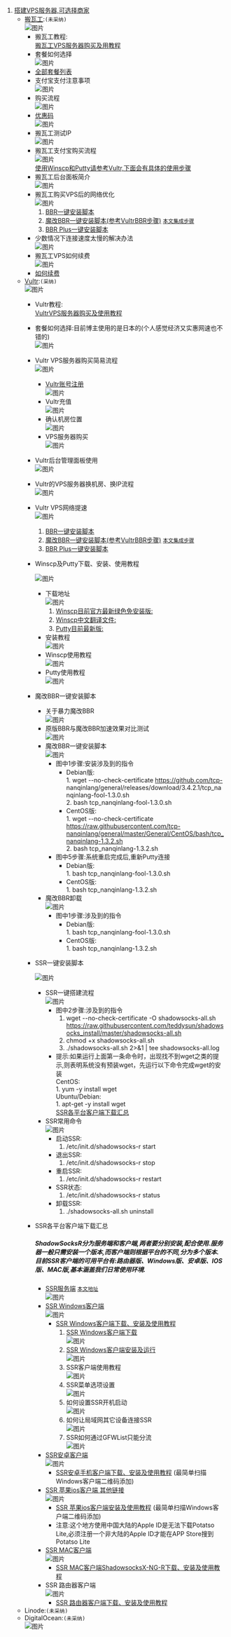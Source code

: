 1. [搭建VPS服务器,可选择商家](https://ssr.tools/55)
	- [搬瓦工](https://bwh88.net/index.php):`(未采纳)`  
		![图片](http://xiaofengsky.free.fr/upload/542f9a251800a43df358c197430bb0f3.png)  
		* 搬瓦工教程:  
			[搬瓦工VPS服务器购买及用教程](https://ssr.tools/208)  
		* 套餐如何选择  
			![图片](http://xiaofengsky.free.fr/upload/3d8465685d9c639b9222c3817b6311e5.png)  
		* [全部套餐列表](https://bwh88.net/cart.php?gid=1)  
		* 支付宝支付注意事项  
			![图片](http://xiaofengsky.free.fr/upload/5676361249278dc1ac7efc97a34107ce.png)  
		* 购买流程  
			![图片](http://xiaofengsky.free.fr/upload/92207fd51b036542e22256d15c7e1291.png)  
		* [优惠码](https://www.wervps.com/bwh1pice)  
			![图片](http://xiaofengsky.free.fr/upload/a693dbb613ea276fb021fb93486e92eb.png)  
		* 搬瓦工测试IP  
			![图片](http://xiaofengsky.free.fr/upload/91a31421a1dd5fe4d43099550a7b94d6.png)  
		* 搬瓦工支付宝购买流程  
			![图片](http://xiaofengsky.free.fr/upload/e1c1542c26ae14dc64825f15ac56912a.png)  
			<a href="#winscpPutty">使用Winscp和Putty请参考Vultr,下面会有具体的使用步骤</a>  
		* 搬瓦工后台面板简介  
			![图片](http://xiaofengsky.free.fr/upload/5e60a027fb6c845a36a32a81be17f4f5.png)  
		* 搬瓦工购买VPS后的网络优化  
			![图片](http://xiaofengsky.free.fr/upload/3217053b72ffe3d344059a6386e08efd.png)  
			1. [BBR一键安装脚本](https://ssr.tools/199)  
			2. [魔改BBR一键安装脚本(参考VultrBBR步骤)](https://ssr.tools/550) <a href="#end">`本文集成步骤`</a>  
			3. [BBR Plus一键安装脚本](https://ssr.tools/1217)  
		* 少数情况下连接速度太慢的解决办法  
			![图片](http://xiaofengsky.free.fr/upload/33eb63fb13b4098379f69ec1582e4919.png)  
		* 搬瓦工VPS如何续费  
			![图片](http://xiaofengsky.free.fr/upload/87b8e14a7187e14352c291b0b15eb59f.png)  
		* [如何续费](https://ssr.tools/1293)  
	- [Vultr](https://www.vultr.com/):`(采纳)`  
		![图片](http://xiaofengsky.free.fr/upload/0180c37f3a2b42d08ae57cf75311a5c0.png)  
		* Vultr教程:  
			[VultrVPS服务器购买及使用教程](https://ssr.tools/216)  
		* 套餐如何选择:目前博主使用的是日本的(个人感觉经济又实惠网速也不错的)  
			![图片](http://xiaofengsky.free.fr/upload/ca580c9e71b6a0bf2983b8f4c3dc0b11.png)  
		* Vultr VPS服务器购买简易流程  
			![图片](http://xiaofengsky.free.fr/upload/faeb7ed03292dee7954edc9bab51ff1b.png)  
			* [Vultr账号注册](https://www.vultr.com/)  
			![图片](http://xiaofengsky.free.fr/upload/caa354fc09b6a2376306016f184ee638.png)  
			* Vultr充值  
			![图片](http://xiaofengsky.free.fr/upload/70dc91d2e86a2affeb63ea335c8c06f4.png)  
			* 确认机房位置  
			![图片](http://xiaofengsky.free.fr/upload/1c3bab0d0398917cafdad278d5be012a.png)  
			* VPS服务器购买  
			![图片](http://xiaofengsky.free.fr/upload/b802d3c5b75d8cb2ac34c184db9b7b1a.png)  
		* Vultr后台管理面板使用  
			![图片](http://xiaofengsky.free.fr/upload/79465d7e6002042c360a9074bf1accb9.png)  
		* Vultr的VPS服务器换机房、换IP流程  
			![图片](http://xiaofengsky.free.fr/upload/f441322ebd7b131062b5c1f8c24d4419.png)  
		* Vultr VPS网络提速  
			![图片](http://xiaofengsky.free.fr/upload/682ffa55a6fa36baed19fedcd7359b14.png)  
			1. [BBR一键安装脚本](https://ssr.tools/199)  
			2. [魔改BBR一键安装脚本(参考VultrBBR步骤)](https://ssr.tools/550) <a href="#end">`本文集成步骤`</a>  
			3. [BBR Plus一键安装脚本](https://ssr.tools/1217)  
		* <p id="winscpPutty">Winscp及Putty下载、安装、使用教程</p>  
			  
			![图片](http://xiaofengsky.free.fr/upload/8e53f69a6ed61c8ef6f06054d9c85f7b.png)  
			* 下载地址  
			![图片](http://xiaofengsky.free.fr/upload/9d60470a9e7356eec329fd2c96651e7f.png)  
				1. [Winscp目前官方最新绿色免安装版:](https://winscp.net/download/WinSCP-5.13.3-Portable.zip)  
				2. [Winscp中文翻译文件:](https://winscp.net/translations/dll/5.13.3/chs.zip)  
				3. [Putty目前最新版:](https://winscp.net/download/putty.exe)  
			* 安装教程  
			![图片](http://xiaofengsky.free.fr/upload/670df7b9b7f55111effa9fdea56854d1.png)  
			* Winscp使用教程  
			![图片](http://xiaofengsky.free.fr/upload/b54b98550f6b0020c01ebe729580abe2.png)  
			* Putty使用教程  
			![图片](http://xiaofengsky.free.fr/upload/4386302cbfd460d09b7eaad9f116aca4.png)  
		* <p id="end">魔改BBR一键安装脚本</font>  
			  
			* 关于暴力魔改BBR  
			![图片](http://xiaofengsky.free.fr/upload/2165ba77d26c7a56dacf4ffe7ba0cc44.png)  
			* 原版BBR与魔改BBR加速效果对比测试  
			![图片](http://xiaofengsky.free.fr/upload/06df5f8faa2fc221f5476cedffe4a74f.png)  
			* 魔改BBR一键安装脚本  
			![图片](http://xiaofengsky.free.fr/upload/f1276e1be81ca817c09fa0c18e5fb620.png)  
				*	图中1步骤:安装涉及到的指令  
			    	*	Debian版:  
							1.	wget --no-check-certificate https://github.com/tcp-		nanqinlang/general/releases/download/3.4.2.1/tcp_nanqinlang-fool-1.3.0.sh  
							2.	bash tcp_nanqinlang-fool-1.3.0.sh  
					*	CentOS版:  
							1.	wget --no-check-certificate https://raw.githubusercontent.com/tcp-nanqinlang/general/master/General/CentOS/bash/tcp_nanqinlang-1.3.2.sh  
							2.	bash tcp_nanqinlang-1.3.2.sh  
				*	图中5步骤:系统重启完成后,重新Putty连接  
					*	Debian版:  
							1.	bash tcp_nanqinlang-fool-1.3.0.sh  
					*	CentOS版:  
							1.	bash tcp_nanqinlang-1.3.2.sh  
			* 魔改BBR卸载  
			![图片](http://xiaofengsky.free.fr/upload/3e42fe7cd39ae420360bf45f28dd6711.png)  
				*	图中1步骤:涉及到的指令  
					*	Debian版:  
							1.	bash tcp_nanqinlang-fool-1.3.0.sh  
					*	CentOS版:  
							1.	bash tcp_nanqinlang-1.3.2.sh  
		* <p id="ssrinstall">SSR一键安装脚本</font>  
			  
			![图片](http://xiaofengsky.free.fr/upload/f727c5c46d57f751d409f3af061b4c97.png)  
			* SSR一键搭建流程  
			![图片](http://xiaofengsky.free.fr/upload/f517d15ec07719ab11f086d688b9dba4.png)  
				*	图中2步骤:涉及到的指令  
					1.	wget --no-check-certificate -O shadowsocks-all.sh https://raw.githubusercontent.com/teddysun/shadowsocks_install/master/shadowsocks-all.sh  
					2.	chmod +x shadowsocks-all.sh  
					3.	./shadowsocks-all.sh 2>&1 | tee shadowsocks-all.log  
				*	提示:如果运行上面第一条命令时，出现找不到wget之类的提示,则表明系统没有预装wget，先运行以下命令完成wget的安装  
					CentOS:  
						1.	yum -y install wget  
					Ubuntu/Debian:  
						1.	apt-get -y install wget  
				<a href="#ssrdownload">SSR各平台客户端下载汇总</a>  
			* SSR常用命令  
			![图片](http://xiaofengsky.free.fr/upload/8b0a117a7374f58a83dc5ade306c62f1.png)  
				*	启动SSR:  
					1.	/etc/init.d/shadowsocks-r start  
				*	退出SSR:  
					1.	/etc/init.d/shadowsocks-r stop  
				*	重启SSR:  
					1.	/etc/init.d/shadowsocks-r restart  
				*	SSR状态:  
					1.	/etc/init.d/shadowsocks-r status  
				*	卸载SSR:  
					1.	./shadowsocks-all.sh uninstall  
		* <p id="ssrdownload">SSR各平台客户端下载汇总</font>  
			  
			##### ShadowSocksR分为服务端和客户端,两者要分别安装,配合使用.服务器一般只需安装一个版本,而客户端则根据平台的不同,分为多个版本.目前SSR客户端的可用平台有:路由器版、Windows版、安卓版、IOS版、MAC版,基本涵盖我们日常使用环境.  
			* [SSR服务端](https://ssr.tools/31) <a href="#ssrinstall">`本文地址`</a>  
			![图片](http://chuantu.xyz/t6/741/1605593913x1033347913.png)  
			* [SSR Windows客户端](https://github.com/shadowsocksrr/shadowsocksr-csharp/releases/download/4.9.0/ShadowsocksR-win-4.9.0.zip)  
			![图片](http://chuantu.xyz/t6/741/1605594447x1033347913.png)  
				*	[SSR Windows客户端下载、安装及使用教程](https://ssr.tools/82)  
					1.	[SSR Windows客户端下载](https://github.com/shadowsocksrr/shadowsocksr-csharp/releases/download/4.9.0/ShadowsocksR-win-4.9.0.zip)  
						![图片](http://chuantu.xyz/t6/741/1605595303x1031866013.png)  
					2.	[SSR Windows客户端安装及运行](https://www.microsoft.com/zh-cn/download/details.aspx?id=17718)  
						![图片](http://chuantu.xyz/t6/741/1605595520x1031866013.png)  
					3.	SSR客户端使用教程  
						![图片](http://chuantu.xyz/t6/741/1605595713x1031866013.png)  
					4.	SSR菜单选项设置  
						![图片](http://chuantu.xyz/t6/741/1605595911x1033347913.png)  
					5.	如何设置SSR开机启动  
						![图片](http://chuantu.xyz/t6/741/1605595985x1033347913.png)  
					6.	如何让局域网其它设备连接SSR  
						![图片](http://chuantu.xyz/t6/741/1605596062x1700338641.png)  
					7.	SSR如何通过GFWList只能分流  
						![图片](http://chuantu.xyz/t6/741/1605596352x1031866013.png)  
			* [SSR安卓客户端](https://github.com/shadowsocksrr/shadowsocksr-android/releases/download/3.5.4/shadowsocksr-android-3.5.4.apk)  
			![图片](http://chuantu.xyz/t6/741/1605596493x1700338641.png)  
				*	[SSR安卓手机客户端下载、安装及使用教程](https://ssr.tools/97) (最简单扫描Windows客户端二维码添加)  
			* [SSR 苹果ios客户端 ](https://ssr.tools/104) [其他链接](https://ssr.tools/122)  
			![图片](http://chuantu.xyz/t6/741/1605596772x1700338641.png)  
				*	[SSR 苹果ios客户端安装及使用教程](https://ssr.tools/125) (最简单扫描Windows客户端二维码添加)  
				*	注意:这个地方使用中国大陆的Apple ID是无法下载Potatso Lite,必须注册一个非大陆的Apple ID才能在APP Store搜到Potatso Lite  
			* [SSR MAC客户端](https://github.com/qinyuhang/ShadowsocksX-NG-R/releases/download/1.4.3-R8-build3/ShadowsocksX-NG-R8.dmg)  
			![图片](http://chuantu.xyz/t6/741/1605597299x1033347913.png)  
				*	[SSR MAC客户端ShadowsocksX-NG-R下载、安装及使用教程](https://ssr.tools/164)  
			* SSR 路由器客户端  
			![图片](http://chuantu.xyz/t6/741/1605597462x1031866013.png)  
				*	[SSR 路由器客户端下载、安装及使用教程](https://ssr.tools/136)  
	- Linode:`(未采纳)`  
	- DigitalOcean:`(未采纳)`  
	![图片](http://chuantu.xyz/t6/741/1605597867x1700338641.png)  
